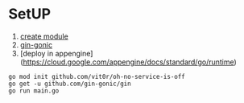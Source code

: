 # SetUP

1. [create module](https://go.dev/doc/tutorial/create-module)
2. [gin-gonic](https://gin-gonic.com/docs/quickstart/)
3. [deploy in appengine] (<https://cloud.google.com/appengine/docs/standard/go/runtime>)

```console
go mod init github.com/vit0r/oh-no-service-is-off
go get -u github.com/gin-gonic/gin
go run main.go
```

